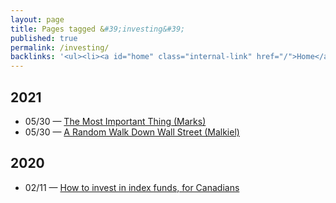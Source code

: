 ```yaml
---
layout: page
title: Pages tagged &#39;investing&#39;
published: true
permalink: /investing/
backlinks: '<ul><li><a id="home" class="internal-link" href="/">Home</a></li></ul>'
---
```



## 2021
- 05/30 — <a id="marks-most-important-thing" class="internal-link" href="/marks-most-important-thing/">The Most Important Thing (Marks)</a>
- 05/30 — <a id="malkiel-random-walk" class="internal-link" href="/malkiel-random-walk/">A Random Walk Down Wall Street (Malkiel)</a>

## 2020
- 02/11 — <a id="how-to-invest-in-index-funds" class="internal-link" href="/how-to-invest-in-index-funds/">How to invest in index funds, for Canadians</a>
